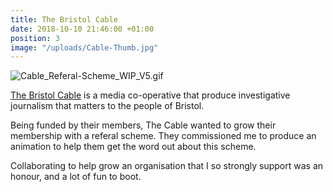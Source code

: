```yaml
---
title: The Bristol Cable
date: 2018-10-10 21:46:00 +01:00
position: 3
image: "/uploads/Cable-Thumb.jpg"
---
```


![Cable_Referal-Scheme_WIP_V5.gif](/uploads/Cable_Referal-Scheme_WIP_V5.gif)

[The Bristol Cable](https://thebristolcable.org/) is a media co-operative that produce investigative journalism that matters to the people of Bristol.

Being funded by their members, The Cable wanted to grow their membership with a referal scheme. They commissioned me to produce an animation to help them get the word out about this scheme.

Collaborating to help grow an organisation that I so strongly support was an honour, and a lot of fun to boot.